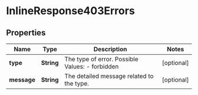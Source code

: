 
# InlineResponse403Errors

## Properties
Name | Type | Description | Notes
------------ | ------------- | ------------- | -------------
**type** | **String** | The type of error.  Possible Values:   - forbidden  |  [optional]
**message** | **String** | The detailed message related to the type. |  [optional]



